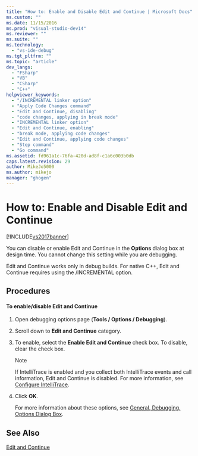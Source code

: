```yaml
---
title: "How to: Enable and Disable Edit and Continue | Microsoft Docs"
ms.custom: ""
ms.date: 11/15/2016
ms.prod: "visual-studio-dev14"
ms.reviewer: ""
ms.suite: ""
ms.technology: 
  - "vs-ide-debug"
ms.tgt_pltfrm: ""
ms.topic: "article"
dev_langs: 
  - "FSharp"
  - "VB"
  - "CSharp"
  - "C++"
helpviewer_keywords: 
  - "/INCREMENTAL linker option"
  - "Apply Code Changes command"
  - "Edit and Continue, disabling"
  - "code changes, applying in break mode"
  - "INCREMENTAL linker option"
  - "Edit and Continue, enabling"
  - "break mode, applying code changes"
  - "Edit and Continue, applying code changes"
  - "Step command"
  - "Go command"
ms.assetid: fd961a1c-76fa-420d-ad8f-c1a6c003b0db
caps.latest.revision: 29
author: MikeJo5000
ms.author: mikejo
manager: "ghogen"
---
```

# How to: Enable and Disable Edit and Continue
[!INCLUDE[vs2017banner](../includes/vs2017banner.md)]

You can disable or enable Edit and Continue in the **Options** dialog box at design time. You cannot change this setting while you are debugging.  
  
 Edit and Continue works only in debug builds. For native C++, Edit and Continue requires using the /INCREMENTAL option.  
  
## Procedures  
  
#### To enable/disable Edit and Continue  
  
1. Open debugging options page (**Tools / Options / Debugging**).  
  
2. Scroll down to **Edit and Continue** category.  
  
3. To enable, select the **Enable Edit and Continue** check box. To disable, clear the check box.  
  
   > [!NOTE]
   >  If IntelliTrace is enabled and you collect both IntelliTrace events and call information, Edit and Continue is disabled. For more information, see [Configure IntelliTrace](http://msdn.microsoft.com/en-us/7657ecab-e07e-4b1b-872d-f05d966be37e).  
  
4. Click **OK**.  
  
   For more information about these options, see [General, Debugging, Options Dialog Box](../debugger/general-debugging-options-dialog-box.md).  
  
## See Also  
 [Edit and Continue](../debugger/edit-and-continue.md)



